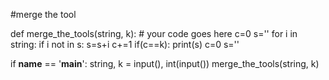 #merge the tool

def merge_the_tools(string, k):
    # your code goes here
    c=0
    s=''
    for i in string:
        if i not in s:
            s=s+i
        c+=1
        if(c==k):
            print(s)
            c=0
            s=''
               

if __name__ == '__main__':
    string, k = input(), int(input())
    merge_the_tools(string, k)
